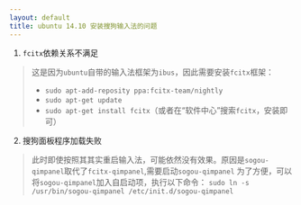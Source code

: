```yaml
---
layout: default
title: ubuntu 14.10 安装搜狗输入法的问题
---
```


1. `fcitx`依赖关系不满足
> 这是因为`ubuntu`自带的输入法框架为`ibus`，因此需要安装`fcitx`框架：
> - `sudo apt-add-reposity ppa:fcitx-team/nightly`
> - `sudo apt-get update`
> - `sudo apt-get install fcitx`（或者在“软件中心”搜索`fcitx`，安装即可）

2. 搜狗面板程序加载失败
> 此时即使按照其其实重启输入法，可能依然没有效果。原因是`sogou-qimpanel`取代了`fcitx-qimpanel`,需要启动`sogou-qimpanel`
> 为了方便，可以将`sogou-qimpanel`加入自启动项，执行以下命令：
>   `sudo ln -s /usr/bin/sogou-qimpanel /etc/init.d/sogou-qimpanel`
